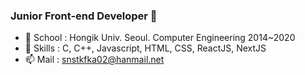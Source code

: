 ### Junior Front-end Developer 👋   
- 👯 School : Hongik Univ. Seoul. Computer Engineering 2014~2020
- 🤔 Skills : C, C++, Javascript, HTML, CSS, ReactJS, NextJS
- 📫 Mail : snstkfka02@hanmail.net 

